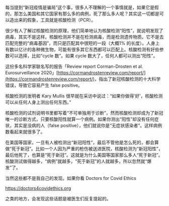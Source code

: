 每当提到“新冠疫情是骗局”这个事，很多人不理解的一个事情就是，如果它是假的，那怎么美国和其它国家有那么多的病例，死了那么多人呢？其实这一切都是可以造出来的假象，工具就是核酸检测（PCR）。

很少有人了解过核酸检测的原理，他们简单地认为核酸检测“阳性”，就说明发现了病毒，其实不是这样。核酸检测并不是在检测病毒，而是检测遗传物质。它不是去匹配完整的“病毒基因”，而只是匹配其中很短的一段（大概1% 的长度）。人身上有数以亿计的各种微生物，可能有很多其它东西都可以匹配上。核酸检测有好些参数可以选择，比如“cycle 数”。如果 cycle 数大了，任何人都可以测出“阳性”。

<span>这份多名科学家联名写的报告「Review report Corman-Drosten et al. Eurosurveillance 2020」</span>[https://cormandrostenreview.com/report/](https://cormandrostenreview.com/report/)<span>，指出了新冠核酸检测的十大科学错误，导致它容易产生 false positive。</span>

核酸检测的发明者 Kary Mullis 很早就在采访中说过：“如果你做得‘好’，核酸检测可以从任何人身上测出任何东西。”

<div id="youtube2-VHmVj3LTqrU" class="youtube-wrap" data-attrs="{&quot;videoId&quot;:&quot;VHmVj3LTqrU&quot;,&quot;startTime&quot;:null,&quot;endTime&quot;:null}">



核酸检测的试剂说明书里都写着“不可单独用于诊断”，然而核酸检测却成为了新冠唯一的诊断方式，只要核酸阳性就算一个病例。如果你测出“阳性”却没有任何症状，其实是没病的人（false positive），他们就说你是“无症状感染者”。这样病例数看起来就很多了。

在美国等国家，一旦有人被检测出“新冠阳性”，最后不管他是怎么死的，都会算做“死于新冠”。比如一个人因为严重的枪伤被送进医院，核酸检测为“新冠阳性”，最后他死了，也算是“死于新冠”。这就是为什么美国等国家那么多人“死于新冠”。核酸测试做得越多，“病例”就越多，“死于新冠”的人就越多，所以忽然就“爆发”了。

当然这些都不是我自己的发现。如果你看 Doctors for Covid Ethics

https://doctors4covidethics.org

之类的地方，会发现这些话题是被医生们反复提起的。
